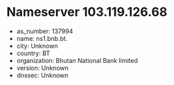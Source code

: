 # Nameserver 103.119.126.68

* as_number: 137994
* name: ns1.bnb.bt.
* city: Unknown
* country: BT
* organization: Bhutan National Bank limited
* version: Unknown
* dnssec: Unknown
